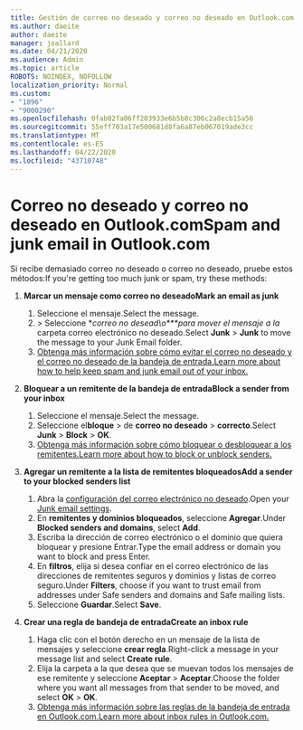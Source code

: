 ```yaml
---
title: Gestión de correo no deseado y correo no deseado en Outlook.com
ms.author: daeite
author: daeite
manager: joallard
ms.date: 04/21/2020
ms.audience: Admin
ms.topic: article
ROBOTS: NOINDEX, NOFOLLOW
localization_priority: Normal
ms.custom:
- "1896"
- "9000290"
ms.openlocfilehash: 0fab02fa06ff203933e6b5b8c306c2a8ecb15a56
ms.sourcegitcommit: 55eff703a17e500681d8fa6a87eb067019ade3cc
ms.translationtype: MT
ms.contentlocale: es-ES
ms.lasthandoff: 04/22/2020
ms.locfileid: "43710748"
---
```

# <a name="spam-and-junk-email-in-outlookcom"></a><span data-ttu-id="3d94d-102">Correo no deseado y correo no deseado en Outlook.com</span><span class="sxs-lookup"><span data-stu-id="3d94d-102">Spam and junk email in Outlook.com</span></span>

<span data-ttu-id="3d94d-103">Si recibe demasiado correo no deseado o correo no deseado, pruebe estos métodos:</span><span class="sxs-lookup"><span data-stu-id="3d94d-103">If you're getting too much junk or spam, try these methods:</span></span>

1. <span data-ttu-id="3d94d-104">**Marcar un mensaje como correo no deseado**</span><span class="sxs-lookup"><span data-stu-id="3d94d-104">**Mark an email as junk**</span></span>
    1. <span data-ttu-id="3d94d-105">Seleccione el mensaje.</span><span class="sxs-lookup"><span data-stu-id="3d94d-105">Select the message.</span></span>
    1. <span data-ttu-id="3d94d-106"> > Seleccione **correo no desead\o\*\*\**para mover el mensaje a la** carpeta correo electrónico no deseado.</span><span class="sxs-lookup"><span data-stu-id="3d94d-106">Select **Junk** > **Junk** to move the message to your Junk Email folder.</span></span>
    1. [<span data-ttu-id="3d94d-107">Obtenga más información sobre cómo evitar el correo no deseado y el correo no deseado de la bandeja de entrada.</span><span class="sxs-lookup"><span data-stu-id="3d94d-107">Learn more about how to help keep spam and junk email out of your inbox.</span></span>](https://support.office.com/article/a3ece97b-82f8-4a5e-9ac3-e92fa6427ae4?wt.mc_id=Office_Outlook_com_Alchemy)

1. <span data-ttu-id="3d94d-108">**Bloquear a un remitente de la bandeja de entrada**</span><span class="sxs-lookup"><span data-stu-id="3d94d-108">**Block a sender from your inbox**</span></span>
    1. <span data-ttu-id="3d94d-109">Seleccione el mensaje.</span><span class="sxs-lookup"><span data-stu-id="3d94d-109">Select the message.</span></span>
    1. <span data-ttu-id="3d94d-110">Seleccione el**bloque** > de **correo no deseado** > **correcto**.</span><span class="sxs-lookup"><span data-stu-id="3d94d-110">Select **Junk** > **Block** > **OK**.</span></span>
    1. [<span data-ttu-id="3d94d-111">Obtenga más información sobre cómo bloquear o desbloquear a los remitentes.</span><span class="sxs-lookup"><span data-stu-id="3d94d-111">Learn more about how to block or unblock senders.</span></span>](https://support.office.com/article/afba1c94-77bb-4f50-8b85-057cf52f4d5e?wt.mc_id=Office_Outlook_com_Alchemy)

1. <span data-ttu-id="3d94d-112">**Agregar un remitente a la lista de remitentes bloqueados**</span><span class="sxs-lookup"><span data-stu-id="3d94d-112">**Add a sender to your blocked senders list**</span></span>
    1. <span data-ttu-id="3d94d-113">Abra la [configuración del correo electrónico no deseado](https://outlook.live.com/mail/options/mail/junkEmail/blockedSendersAndDomainsV2).</span><span class="sxs-lookup"><span data-stu-id="3d94d-113">Open your [Junk email settings](https://outlook.live.com/mail/options/mail/junkEmail/blockedSendersAndDomainsV2).</span></span>
    1. <span data-ttu-id="3d94d-114">En **remitentes y dominios bloqueados**, seleccione **Agregar**.</span><span class="sxs-lookup"><span data-stu-id="3d94d-114">Under **Blocked senders and domains**, select **Add**.</span></span>
    1. <span data-ttu-id="3d94d-115">Escriba la dirección de correo electrónico o el dominio que quiera bloquear y presione Entrar.</span><span class="sxs-lookup"><span data-stu-id="3d94d-115">Type the email address or domain you want to block and press Enter.</span></span>
    1. <span data-ttu-id="3d94d-116">En **filtros**, elija si desea confiar en el correo electrónico de las direcciones de remitentes seguros y dominios y listas de correo seguro.</span><span class="sxs-lookup"><span data-stu-id="3d94d-116">Under **Filters**, choose if you want to trust email from addresses under Safe senders and domains and Safe mailing lists.</span></span>
    1. <span data-ttu-id="3d94d-117">Seleccione **Guardar**.</span><span class="sxs-lookup"><span data-stu-id="3d94d-117">Select **Save**.</span></span>

1. <span data-ttu-id="3d94d-118">**Crear una regla de bandeja de entrada**</span><span class="sxs-lookup"><span data-stu-id="3d94d-118">**Create an inbox rule**</span></span>
    1. <span data-ttu-id="3d94d-119">Haga clic con el botón derecho en un mensaje de la lista de mensajes y seleccione **crear regla**.</span><span class="sxs-lookup"><span data-stu-id="3d94d-119">Right-click a message in your message list and select **Create rule**.</span></span>
    1. <span data-ttu-id="3d94d-120">Elija la carpeta a la que desea que se muevan todos los mensajes de ese remitente y seleccione **Aceptar** > **Aceptar**.</span><span class="sxs-lookup"><span data-stu-id="3d94d-120">Choose the folder where you want all messages from that sender to be moved, and select **OK** > **OK**.</span></span>
    1. [<span data-ttu-id="3d94d-121">Obtenga más información sobre las reglas de la bandeja de entrada en Outlook.com.</span><span class="sxs-lookup"><span data-stu-id="3d94d-121">Learn more about inbox rules in Outlook.com.</span></span>](https://support.office.com/article/4b094371-a5d7-49bd-8b1b-4e4896a7cc5d?wt.mc_id=Office_Outlook_com_Alchemy)